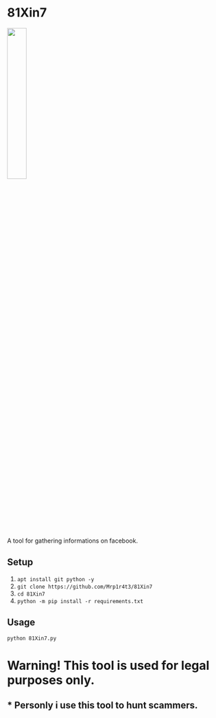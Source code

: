 # 81Xin7
<img src="https://github.com/Mrp1r4t3/81Xin7/blob/main/scrns.PNG" width="30%" height="30%">

A tool for gathering informations on facebook.

## Setup

1. `apt install git python -y`
2. `git clone https://github.com/Mrp1r4t3/81Xin7` 
3. `cd 81Xin7`
4. `python -m pip install -r requirements.txt`

## Usage
`python 81Xin7.py`

# Warning! This tool is used for legal purposes only.
## * Personly i use this tool to hunt scammers.
